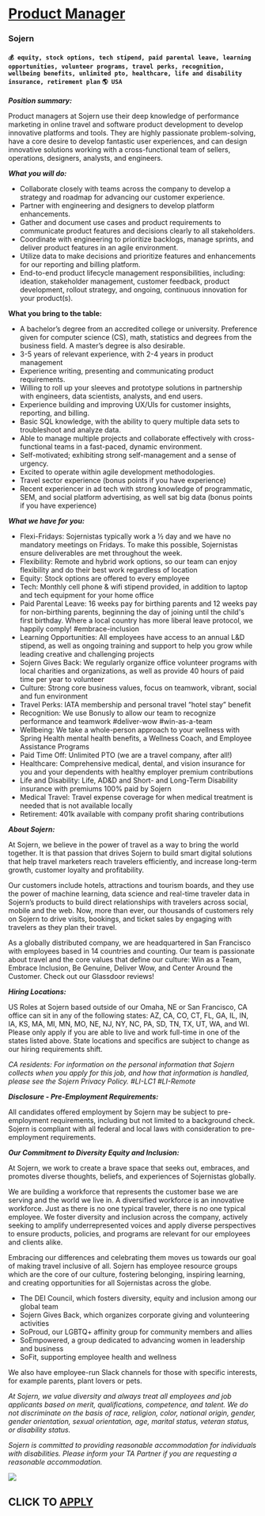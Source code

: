 # [Product Manager](https://www.remotewlb.com/apply/product-manager-72627)  
### Sojern  
#### `💰 equity, stock options, tech stipend, paid parental leave, learning opportunities, volunteer programs, travel perks, recognition, wellbeing benefits, unlimited pto, healthcare, life and disability insurance, retirement plan` `🌎 USA`  

**_Position summary:_**

Product managers at Sojern use their deep knowledge of performance marketing in online travel and software product development to develop innovative platforms and tools. They are highly passionate problem-solving, have a core desire to develop fantastic user experiences, and can design innovative solutions working with a cross-functional team of sellers, operations, designers, analysts, and engineers.

**_What you will do:_**

  * Collaborate closely with teams across the company to develop a strategy and roadmap for advancing our customer experience. 
  * Partner with engineering and designers to develop platform enhancements. 
  * Gather and document use cases and product requirements to communicate product features and decisions clearly to all stakeholders.
  * Coordinate with engineering to prioritize backlogs, manage sprints, and deliver product features in an agile environment.
  * Utilize data to make decisions and prioritize features and enhancements for our reporting and billing platform.
  * End-to-end product lifecycle management responsibilities, including: ideation, stakeholder management, customer feedback, product development, rollout strategy, and ongoing, continuous innovation for your product(s).

**What you bring to the table:**

  * A bachelor’s degree from an accredited college or university. Preference given for computer science (CS), math, statistics and degrees from the business field. A master’s degree is also desirable.
  * 3-5 years of relevant experience, with 2-4 years in product management
  * Experience writing, presenting and communicating product requirements.
  * Willing to roll up your sleeves and prototype solutions in partnership with engineers, data scientists, analysts, and end users.
  * Experience building and improving UX/UIs for customer insights, reporting, and billing.
  * Basic SQL knowledge, with the ability to query multiple data sets to troubleshoot and analyze data.
  * Able to manage multiple projects and collaborate effectively with cross-functional teams in a fast-paced, dynamic environment.
  * Self-motivated; exhibiting strong self-management and a sense of urgency.
  * Excited to operate within agile development methodologies.
  * Travel sector experience (bonus points if you have experience) 
  * Recent experiencer in ad tech with strong knowledge of programmatic, SEM, and social platform advertising, as well sat big data (bonus points if you have experience) 

**_What we have for you:_**

  * Flexi-Fridays: Sojernistas typically work a ½ day and we have no mandatory meetings on Fridays. To make this possible, Sojernistas ensure deliverables are met throughout the week.
  * Flexibility: Remote and hybrid work options, so our team can enjoy flexibility and do their best work regardless of location
  * Equity: Stock options are offered to every employee
  * Tech: Monthly cell phone & wifi stipend provided, in addition to laptop and tech equipment for your home office
  * Paid Parental Leave: 16 weeks pay for birthing parents and 12 weeks pay for non-birthing parents, beginning the day of joining until the child's first birthday. Where a local country has more liberal leave protocol, we happily comply! #embrace-inclusion
  * Learning Opportunities: All employees have access to an annual L&D stipend, as well as ongoing training and support to help you grow while leading creative and challenging projects
  * Sojern Gives Back: We regularly organize office volunteer programs with local charities and organizations, as well as provide 40 hours of paid time per year to volunteer
  * Culture: Strong core business values, focus on teamwork, vibrant, social and fun environment
  * Travel Perks: IATA membership and personal travel “hotel stay” benefit
  * Recognition: We use Bonusly to allow our team to recognize performance and teamwork #deliver-wow #win-as-a-team
  * Wellbeing: We take a whole-person approach to your wellness with Spring Health mental health benefits, a Wellness Coach, and Employee Assistance Programs
  * Paid Time Off: Unlimited PTO (we are a travel company, after all!)
  * Healthcare: Comprehensive medical, dental, and vision insurance for you and your dependents with healthy employer premium contributions
  * Life and Disability: Life, AD&D and Short- and Long-Term Disability insurance with premiums 100% paid by Sojern
  * Medical Travel: Travel expense coverage for when medical treatment is needed that is not available locally
  * Retirement: 401k available with company profit sharing contributions

_**About Sojern:**_

At Sojern, we believe in the power of travel as a way to bring the world together. It is that passion that drives Sojern to build smart digital solutions that help travel marketers reach travelers efficiently, and increase long-term growth, customer loyalty and profitability.

Our customers include hotels, attractions and tourism boards, and they use the power of machine learning, data science and real-time traveler data in Sojern’s products to build direct relationships with travelers across social, mobile and the web. Now, more than ever, our thousands of customers rely on Sojern to drive visits, bookings, and ticket sales by engaging with travelers as they plan their travel.

As a globally distributed company, we are headquartered in San Francisco with employees based in 14 countries and counting. Our team is passionate about travel and the core values that define our culture: Win as a Team, Embrace Inclusion, Be Genuine, Deliver Wow, and Center Around the Customer. Check out our Glassdoor reviews!

**_Hiring Locations:_**

US Roles at Sojern based outside of our Omaha, NE or San Francisco, CA office can sit in any of the following states: AZ, CA, CO, CT, FL, GA, IL, IN, IA, KS, MA, MI, MN, MO, NE, NJ, NY, NC, PA, SD, TN, TX, UT, WA, and WI. Please only apply if you are able to live and work full-time in one of the states listed above. State locations and specifics are subject to change as our hiring requirements shift.

_CA residents: For information on the personal information that Sojern collects when you apply for this job, and how that information is handled, please see the Sojern Privacy Policy. #LI-LC1 #LI-Remote_

**_Disclosure - Pre-Employment Requirements:_**

All candidates offered employment by Sojern may be subject to pre-employment requirements, including but not limited to a background check. Sojern is compliant with all federal and local laws with consideration to pre-employment requirements.

**_Our Commitment to Diversity Equity and Inclusion:_**

At Sojern, we work to create a brave space that seeks out, embraces, and promotes diverse thoughts, beliefs, and experiences of Sojernistas globally.

We are building a workforce that represents the customer base we are serving and the world we live in. A diversified workforce is an innovative workforce. Just as there is no one typical traveler, there is no one typical employee. We foster diversity and inclusion across the company, actively seeking to amplify underrepresented voices and apply diverse perspectives to ensure products, policies, and programs are relevant for our employees and clients alike.

Embracing our differences and celebrating them moves us towards our goal of making travel inclusive of all. Sojern has employee resource groups which are the core of our culture, fostering belonging, inspiring learning, and creating opportunities for all Sojernistas across the globe.

  * The DEI Council, which fosters diversity, equity and inclusion among our global team
  * Sojern Gives Back, which organizes corporate giving and volunteering activities
  * SoProud, our LGBTQ+ affinity group for community members and allies
  * SoEmpowered, a group dedicated to advancing women in leadership and business
  * SoFit, supporting employee health and wellness

We also have employee-run Slack channels for those with specific interests, for example parents, plant lovers or pets.

_At Sojern, we value diversity and always treat all employees and job applicants based on merit, qualifications, competence, and talent. We do not discriminate on the basis of race, religion, color, national origin, gender, gender orientation, sexual orientation, age, marital status, veteran status, or disability status._

_Sojern is committed to providing reasonable accommodation for individuals with disabilities. Please inform your TA Partner if you are requesting a reasonable accommodation._

![](https://remotive.com/job/track/1900187/blank.gif?source=public_api)  
## CLICK TO [APPLY](https://www.remotewlb.com/apply/product-manager-72627)

